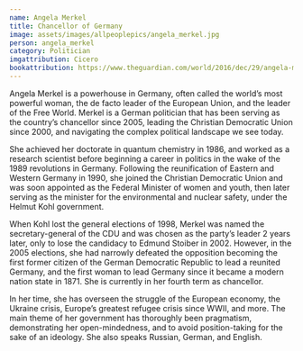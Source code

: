 ```yaml
---
name: Angela Merkel
title: Chancellor of Germany
image: assets/images/allpeoplepics/angela_merkel.jpg
person: angela_merkel
category: Politician
imgattribution: Cicero
bookattribution: https://www.theguardian.com/world/2016/dec/29/angela-merkel-jurgen-osterhammel-the-transformation-of-the-world-book-germany; http://poweroftheword.americanwritersmuseum.org/leaders/angela-merkel/; https://www.bloombergquint.com/pursuits/2017/06/10/libraries-of-leaders-on-the-bookshelves-of-europes-most-powerful-women
---
```


Angela Merkel is a powerhouse in Germany, often called the world’s most powerful woman, the de facto leader of the European Union, and the leader of the Free World. Merkel is a German politician that has been serving as the country’s chancellor since 2005, leading the Christian Democratic Union since 2000, and navigating the complex political landscape we see today. 

She achieved her doctorate in quantum chemistry in 1986, and worked as a research scientist before beginning a career in politics in the wake of the 1989 revolutions in Germany. Following the reunification of Eastern and Western Germany in 1990, she joined the Christian Democratic Union and was soon appointed as the Federal Minister of women and youth, then later serving as the minister for the environmental and nuclear safety, under the Helmut Kohl government. 

When Kohl lost the general elections of 1998, Merkel was named the secretary-general of the CDU and was chosen as the party’s leader 2 years later, only to lose the candidacy to Edmund Stoiber in 2002. However, in the 2005 elections, she had narrowly defeated the opposition becoming the first former citizen of the German Democratic Republic to lead a reunited Germany, and the first woman to lead Germany since it became a modern nation state in 1871. She is currently in her fourth term as chancellor. 

In her time, she has overseen the struggle of the European economy, the Ukraine crisis, Europe’s greatest refugee crisis since WWII, and more. The main theme of her government has thoroughly been pragmatism, demonstrating her open-mindedness, and to avoid position-taking for the sake of an ideology. She also speaks Russian, German, and English. 





